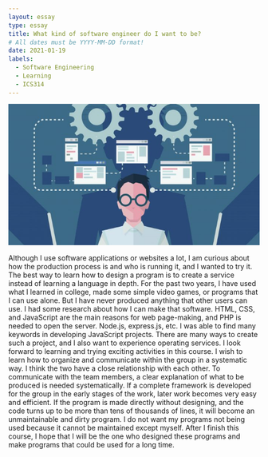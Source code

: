 ```yaml
---
layout: essay
type: essay
title: What kind of software engineer do I want to be?
# All dates must be YYYY-MM-DD format!
date: 2021-01-19
labels:
  - Software Engineering
  - Learning
  - ICS314
---
```


<img class="fit-picture" src="../images/software engineering.jpg">

Although I use software applications or websites a lot, I am curious about how the production process is and who is running it, and I wanted to try it. The best way to learn how to design a program is to create a service instead of learning a language in depth. For the past two years, I have used what I learned in college, made some simple video games, or programs that I can use alone. But I have never produced anything that other users can use. I had some research about how I can make that software.
HTML, CSS, and JavaScript are the main reasons for web page-making, and PHP is needed to open the server. Node.js, express.js, etc. I was able to find many keywords in developing JavaScript projects. There are many ways to create such a project, and I also want to experience operating services. I look forward to learning and trying exciting activities in this course.
I wish to learn how to organize and communicate within the group in a systematic way. I think the two have a close relationship with each other. To communicate with the team members, a clear explanation of what to be produced is needed systematically. If a complete framework is developed for the group in the early stages of the work, later work becomes very easy and efficient. If the program is made directly without designing, and the code turns up to be more than tens of thousands of lines, it will become an unmaintainable and dirty program. I do not want my programs not being used because it cannot be maintained except myself. After I finish this course, I hope that I will be the one who designed these programs and make programs that could be used for a long time.
